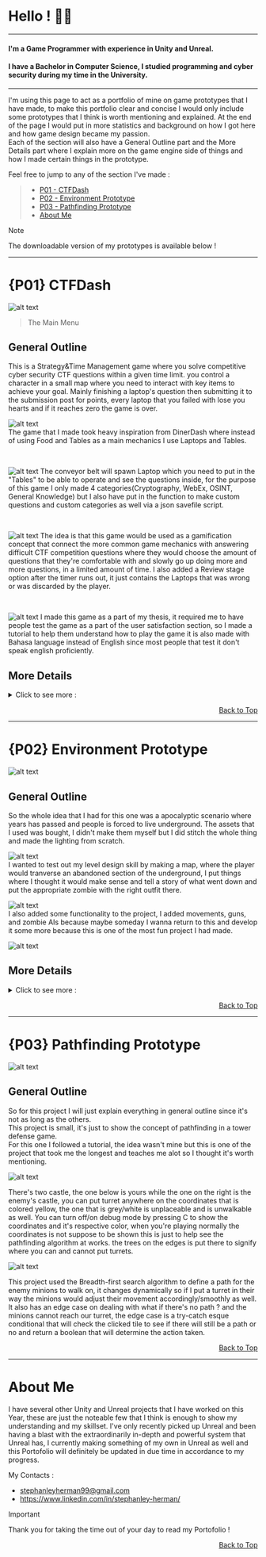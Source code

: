 # Hello ! :space_invader::robot:
---
#### I'm a Game Programmer with experience in Unity and Unreal.
#### I have a Bachelor in Computer Science, I studied programming and cyber security during my time in the University.
---
I'm using this page to act as a portfolio of mine on game prototypes that I have made, to make this portfolio clear and concise I would only include some prototypes that I think is worth mentioning and explained. At the end of the page I would put in more statistics and background on how I got here and how game design became my passion.               
Each of the section will also have a General Outline part and the More Details part where I explain more on the game engine side of things and how I made certain things in the prototype.

Feel free to jump to any of the section I've made :   
>- [P01 - CTFDash](#p01-ctfdash)
>- [P02 - Environment Prototype](#p02-environment-prototype)
>- [P03 - Pathfinding Prototype](#p03-pathfinding-prototype)  
>- [About Me](#about-me)

> [!NOTE]
> The downloadable version of my prototypes is available below !

---                 

# {P01} CTFDash
![alt text](https://github.com/stephanleyherman/imagedumprepo/blob/main/p01-i1.png)
> The Main Menu       
                      
## General Outline               
This is a Strategy&Time Management game where you solve competitive cyber security CTF questions within a given time limit. you control a character in a small map where you need to interact with key items to achieve your goal. Mainly finishing a laptop's question then submitting it to the submission post for points, every laptop that you failed with lose you hearts and if it reaches zero the game is over.
<br>        
               
<!-- Diner Dash Image Here -->
![alt text](https://github.com/stephanleyherman/imagedumprepo/blob/main/p01-i2.png)             
The game that I made took heavy inspiration from DinerDash where instead of using Food and Tables as a main mechanics I use Laptops and Tables.
               
<br>        
               
<!-- Show table, laptop and the conveyor belt-->
![alt text](https://github.com/stephanleyherman/imagedumprepo/blob/main/p01-i3.png)
The conveyor belt will spawn Laptop which you need to put in the "Tables" to be able to operate and see the questions inside, for the purpose of this game I only made 4 categories(Cryptography, WebEx, OSINT, General Knowledge) but I also have put in the function to make custom questions and custom categories as well via a json savefile script.
               
<br>          
           
<!-- Select amount of questions -->
![alt text](https://github.com/stephanleyherman/imagedumprepo/blob/main/p01-i4.png)
The idea is that this game would be used as a gamification concept that connect the more common game mechanics with answering difficult CTF competition questions where they would choose the amount of questions that they're comfortable with and slowly go up doing more and more questions, in a limited amount of time. I also added a Review stage option after the timer runs out, it just contains the Laptops that was wrong or was discarded by the player.
               
<br>         
           
<!-- Tutorial -->
![alt text](https://github.com/stephanleyherman/imagedumprepo/blob/main/p01-i5.png)
I made this game as a part of my thesis, it required me to have people test the game as a part of the user satisfaction section, so I made a tutorial to help them understand how to play the game it is also made with Bahasa language instead of English since most people that test it don't speak english proficiently.
                
## More Details             
<details>
<summary>Click to see more :</summary>
                           
## 1. {P01} - The Foundation of the project
   
   <!-- -->
   I use a Singleton to manage the input and output of questions, the question itself is saved in a scriptable object that you can manually add in the json file or you can add it in game in the Customize page. I also made several other items to make the game more interesting such as different keys that you can use to interact with the laptop like opening, closing and grabbing the laptop. Almost everything is put inside a single Player Script, looking back this is bad practice from my part since Player.cs became so bloated it has about 2000+ lines of code for no reason at all, I've stop doing this in future projects and instead opted out to make separate script files for most things to reduce unnecessary coupling.
   
   
## 2. {P01} - Scriptable Object and Savefile System
   
   <!-- SO picture here -->
   ![alt text](https://github.com/stephanleyherman/imagedumprepo/blob/main/p01-i6.png)           
   I made a scriptable object that contain two types of questions at that point in time, a fill in the blank type question and multiple choice. I also structured it this way just incase we wanted to add another question type I can just extend the SO and make it have more variables to adjust it.
   
## 3. {P01} - Interactable Laptop
 
<table>
  <tr>
    <td><img src="https://github.com/stephanleyherman/imagedumprepo/blob/main/p01-i7.png"  alt="1" width = 360px height = 240px ></td>
    <td><img src="https://github.com/stephanleyherman/imagedumprepo/blob/main/p01-i8.png" alt="2" width = 360px height = 240px></td>
    <td><img src="https://github.com/stephanleyherman/imagedumprepo/blob/main/p01-i9.png" alt="2" width = 360px height = 240px></td>
   </tr> 
  
</table>
   
   <!-- !Table here-->
   I wanted to make picking up the laptop feels nice, so I added a few keybinds to let you interact with it differently I achieve this by using conditionals, as an example a closed laptop cannot be grabbed so you need to open/close it by pressing F, if you have a laptop on you then you can't pick up another one until you put it down by pressing G for picking up/putting down laptops, you cannot open into the question screen of the laptop if the laptop screen is closed. the idea was to use these keys so the player would be more engaged.
                  
   The act of grabbing a laptop is also just an illusion, I wanted to save memory by having less GameObject/Actor when the game is running so i Destroy() the laptop that was being picked up, save it's information in the Player and then Instantiate() a new one when im interacting with a table.

## 4. {P01} - End of the game Review Manager
 
   <!-- Endgame Screen -->
   ![alt text](https://github.com/stephanleyherman/imagedumprepo/blob/main/p01-i10.png)              
   Also using the singleton that I implemented, whenever the game finishes either by the player running out of time or by finishing all the questions they selected, another scene would be put up as the endgame screen. Here they can put their names in the local leaderboard or choose to review the questions that they have missed or failed.
  <!-- Review Image-->
  ![alt text](https://github.com/stephanleyherman/imagedumprepo/blob/main/p01-i11.png)             
  This map is generated by a loop, the topside and the bottomside is generated independently while the length of the body is adjusted accordingly to the amount of questions that was missed/failed. Since this is just for review they can't pick up the laptop nor submit anything it's purely used just to study.





  
</details>

 <p align = "right"> <a href="#hello--space_invaderrobot"> Back to Top </a></p>  

---           

# {P02} Environment Prototype
![alt text](https://github.com/stephanleyherman/imagedumprepo/blob/main/p02-i1.png)          
     
                      
## General Outline            
So the whole idea that I had for this one was a apocalyptic scenario where years has passed and people is forced to live underground. The assets that I used was bought, I didn't make them myself but I did stitch the whole thing and made the lighting from scratch.

![alt text](https://github.com/stephanleyherman/imagedumprepo/blob/main/p02-i2.png)      
I wanted to test out my level design skill by making a map, where the player would tranverse an abandoned section of the underground, I put things where I thought it would make sense and tell a story of what went down and put the appropriate zombie with the right outfit there.

![alt text](https://github.com/stephanleyherman/imagedumprepo/blob/main/p02-i3.png)      
I also added some functionality to the project, I added movements, guns, and zombie AIs because maybe someday I wanna return to this and develop it some more because this is one of the most fun project I had made.

![alt text](https://github.com/stephanleyherman/imagedumprepo/blob/main/p02-i4.png)      

## More Details             
<details>
<summary>Click to see more :</summary>
                           
## 1. {P02} - The Foundation of the project
   <!--  -->        
   Originally I wanted to make a shooter game that has an Object Pooling implementation, but then the project got sidetracked because I had new ideas and new things that I wanna do so I decided to push the original idea to future projects while I make this lean into more of a exploratory type game that is more dark and gloomy.

## 2. {P02} - Zombie AIs
   
   <!-- Zombie Stuff picture here -->
   ![alt text](https://github.com/stephanleyherman/imagedumprepo/blob/main/p02-i5.png)           
   I thought to myself at that time the project needed obstacles, so I made Zombie AIs with adjustable variables that I can tweak in the Editor, the zombies have different idle animations and different skins as well.           
   ![alt text](https://github.com/stephanleyherman/imagedumprepo/blob/main/p02-i6.png)        
   Learning from previous projects I made sure that this one has emphasis on the readibility in the Editor, I made sure that everything was packaged neatly and understandable just from a glance.         

## 3. {P02} - Map Design and NavMesh
   
   <!-- Zombie Stuff picture here -->
   ![alt text](https://github.com/stephanleyherman/imagedumprepo/blob/main/p02-i7.png)           
   The zombies need to be able to chase me so I added a simple NavMesh, put in some tweaks into the enviroment like making sure they don't walk on the rubbles or suddenly spring up into a sofa or a tent. 

## 4. {P02} - A rifle and a handgun because why not
   
   <!-- Zombie Stuff picture here -->
   ![alt text](https://github.com/stephanleyherman/imagedumprepo/blob/main/p02-i8.png)           
   I also needed a way to defend myself, the gun implementation for this project was one of the first thing that I made, I only made two guns but I did put in the architecture to make adding more guns easier. They also have adjustable variables to make tweaking the guns in the editor easier.


<!-- !!enviroment PROTOTYPE MORE DETAILS SECTION HERE -->
  
</details>

 <p align = "right"> <a href="#hello--space_invaderrobot"> Back to Top </a></p>  
 
 ---                
 
# {P03} Pathfinding Prototype        
            
![alt text](https://github.com/stephanleyherman/imagedumprepo/blob/main/p03-i1.png)            
                
## General Outline            

  So for this project I will just explain everything in general outline since it's not as long as the others.              
  This project is small, it's just to show the concept of pathfinding in a tower defense game.      
  For this one I followed a tutorial, the idea wasn't mine but this is one of the project that took me the longest and teaches me alot so I thought it's worth mentioning.

  ![alt text](https://github.com/stephanleyherman/imagedumprepo/blob/main/p03-i2.png)    

  There's two castle, the one below is yours while the one on the right is the enemy's castle, you can put turret anywhere on the coordinates that is colored yellow, the one that is grey/white is unplaceable and is unwalkable as well. You can turn off/on debug mode by pressing C to show the coordinates and it's respective color, when you're playing normally the coordinates is not suppose to be shown this is just to help see the pathfinding algorithm at works. the trees on the edges is put there to signify where you can and cannot put turrets.

  ![alt text](https://github.com/stephanleyherman/imagedumprepo/blob/main/p03-i3.png)   

  This project used the Breadth-first search algorithm to define a path for the enemy minions to walk on, it changes dynamically so if I put a turret in their way the minions would adjust their movement accordingly/smoothly as well. It also has an edge case on dealing with what if there's no path ? and the minions cannot reach our turret, the edge case is a try-catch esque conditional that will check the clicked tile to see if there will still be a path or no and return a boolean that will determine the action taken.



 <p align = "right"> <a href="#hello--space_invaderrobot"> Back to Top </a></p>  
 
---    
                    
# About Me                  
I have several other Unity and Unreal projects that I have worked on this Year, these are just the noteable few that I think is enough to show my understanding and my skillset. I've only recently picked up Unreal and been having a blast with the extraordinarily in-depth and powerful system that Unreal has, I currently making something of my own in Unreal as well and this Portofolio will definitely be updated in due time in accordance to my progress.

My Contacts : 
- stephanleyherman99@gmail.com          
- https://www.linkedin.com/in/stephanley-herman/               



> [!IMPORTANT]
> Thank you for taking the time out of your day to read my Portofolio ! 
 <p align = "right"> <a href="#hello--space_invaderrobot"> Back to Top </a></p>  





<!--
**stephanleyherman/stephanleyherman** is a ✨ _special_ ✨ repository because its `README.md` (this file) appears on your GitHub profile.

Here are some ideas to get you started:

- 🔭 I’m currently working on ...
- 🌱 I’m currently learning ...
- 👯 I’m looking to collaborate on ...
- 🤔 I’m looking for help with ...
- 💬 Ask me about ...
- 📫 How to reach me: ...
- 😄 Pronouns: ...
- ⚡ Fun fact: ...
-->
